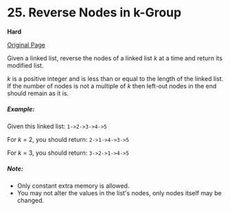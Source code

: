 # 25. Reverse Nodes in k-Group

**Hard**

[Original Page](https://leetcode.com/problems/reverse-nodes-in-k-group/)

Given a linked list, reverse the nodes of a linked list _k_ at a time and return its modified list.

_k_ is a positive integer and is less than or equal to the length of the linked list. If the number of nodes is not a multiple of _k_ then left-out nodes in the end should remain as it is.

##### Example:
Given this linked list: `1->2->3->4->5`

For _k_ = 2, you should return: `2->1->4->3->5`

For _k_ = 3, you should return: `3->2->1->4->5`

##### Note:
- Only constant extra memory is allowed.
- You may not alter the values in the list's nodes, only nodes itself may be changed.
